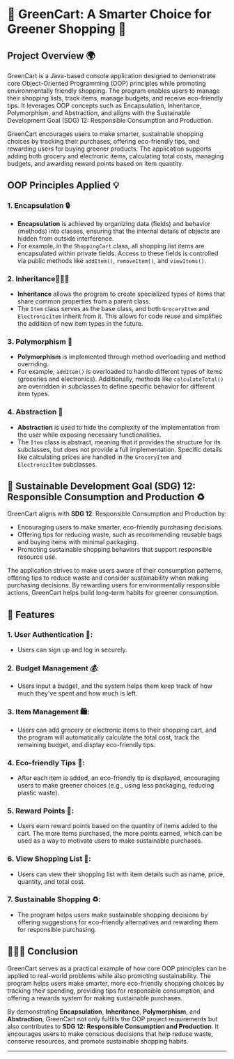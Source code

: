 # 🌿 GreenCart: A Smarter Choice for Greener Shopping 🛒

## Project Overview 🌍

GreenCart is a Java-based console application designed to demonstrate core Object-Oriented Programming (OOP) principles while promoting environmentally friendly shopping. The program enables users to manage their shopping lists, track items, manage budgets, and receive eco-friendly tips. It leverages OOP concepts such as Encapsulation, Inheritance, Polymorphism, and Abstraction, and aligns with the Sustainable Development Goal (SDG) 12: Responsible Consumption and Production.

GreenCart encourages users to make smarter, sustainable shopping choices by tracking their purchases, offering eco-friendly tips, and rewarding users for buying greener products. The application supports adding both grocery and electronic items, calculating total costs, managing budgets, and awarding reward points based on item quantity.

## OOP Principles Applied 💡

### 1. **Encapsulation** 🔒
- **Encapsulation** is achieved by organizing data (fields) and behavior (methods) into classes, ensuring that the internal details of objects are hidden from outside interference.
- For example, in the `ShoppingCart` class, all shopping list items are encapsulated within private fields. Access to these fields is controlled via public methods like `addItem()`, `removeItem()`, and `viewItems()`.

### 2. **Inheritance**👩🏻‍💻
- **Inheritance** allows the program to create specialized types of items that share common properties from a parent class.
- The `Item` class serves as the base class, and both `GroceryItem` and `ElectronicItem` inherit from it. This allows for code reuse and simplifies the addition of new item types in the future.

### 3. **Polymorphism** 🔄
- **Polymorphism** is implemented through method overloading and method overriding.
- For example, `addItem()` is overloaded to handle different types of items (groceries and electronics). Additionally, methods like `calculateTotal()` are overridden in subclasses to define specific behavior for different item types.

### 4. **Abstraction** 🧩
- **Abstraction** is used to hide the complexity of the implementation from the user while exposing necessary functionalities.
- The `Item` class is abstract, meaning that it provides the structure for its subclasses, but does not provide a full implementation. Specific details like calculating prices are handled in the `GroceryItem` and `ElectronicItem` subclasses.

## 🌱 Sustainable Development Goal (SDG) 12: Responsible Consumption and Production ♻️

GreenCart aligns with **SDG 12**: Responsible Consumption and Production by:
- Encouraging users to make smarter, eco-friendly purchasing decisions.
- Offering tips for reducing waste, such as recommending reusable bags and buying items with minimal packaging.
- Promoting sustainable shopping behaviors that support responsible resource use.

The application strives to make users aware of their consumption patterns, offering tips to reduce waste and consider sustainability when making purchasing decisions. By rewarding users for environmentally responsible actions, GreenCart helps build long-term habits for greener consumption.

## 🚀 Features

### 1. **User Authentication** 🔑:
   - Users can sign up and log in securely.

### 2. **Budget Management** 💰:
   - Users input a budget, and the system helps them keep track of how much they've spent and how much is left.

### 3. **Item Management** 🛍️:
   - Users can add grocery or electronic items to their shopping cart, and the program will automatically calculate the total cost, track the remaining budget, and display eco-friendly tips.

### 4. **Eco-friendly Tips** 🌿:
   - After each item is added, an eco-friendly tip is displayed, encouraging users to make greener choices (e.g., using less packaging, reducing plastic waste).

### 5. **Reward Points** 🏅:
   - Users earn reward points based on the quantity of items added to the cart. The more items purchased, the more points earned, which can be used as a way to motivate users to make sustainable purchases.

### 6. **View Shopping List** 📜:
   - Users can view their shopping list with item details such as name, price, quantity, and total cost.

### 7. **Sustainable Shopping** ♻️:
   - The program helps users make sustainable shopping decisions by offering suggestions for eco-friendly alternatives and rewarding them for responsible purchasing.

## 👩🏻‍💼 Conclusion

GreenCart serves as a practical example of how core OOP principles can be applied to real-world problems while also promoting sustainability. The program helps users make smarter, more eco-friendly shopping choices by tracking their spending, providing tips for responsible consumption, and offering a rewards system for making sustainable purchases.

By demonstrating **Encapsulation**, **Inheritance**, **Polymorphism**, and **Abstraction**, GreenCart not only fulfills the OOP project requirements but also contributes to **SDG 12: Responsible Consumption and Production**. It encourages users to make conscious decisions that help reduce waste, conserve resources, and promote sustainable shopping habits.

---
